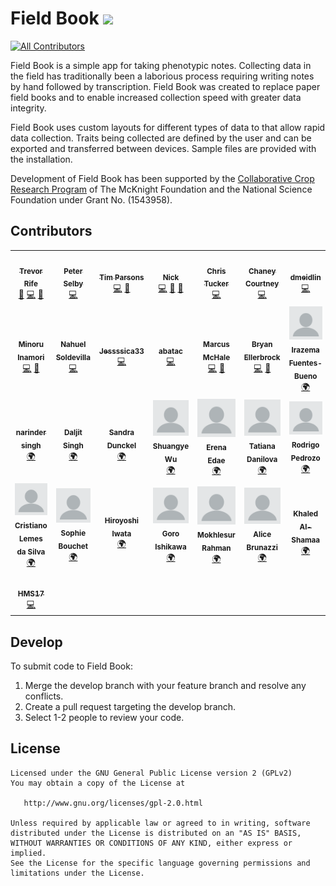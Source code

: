 # Field Book <a href="https://play.google.com/store/apps/details?id=com.fieldbook.tracker"><img src="https://play.google.com/intl/en_us/badges/static/images/badges/en_badge_web_generic.png" height="50"></a>
<!-- ALL-CONTRIBUTORS-BADGE:START - Do not remove or modify this section -->
[![All Contributors](https://img.shields.io/badge/all_contributors-29-orange.svg?style=flat-square)](#contributors-)
<!-- ALL-CONTRIBUTORS-BADGE:END -->

Field Book is a simple app for taking phenotypic notes. Collecting data in the field has traditionally been a laborious process requiring writing notes by hand followed by transcription. Field Book was created to replace paper field books and to enable increased collection speed with greater data integrity.

Field Book uses custom layouts for different types of data to that allow rapid data collection. Traits being collected are defined by the user and can be exported and transferred between devices. Sample files are provided with the installation.

Development of Field Book has been supported by the [Collaborative Crop Research Program][1] of The McKnight Foundation and the National Science Foundation under Grant No. (1543958).

## Contributors
<!-- ALL-CONTRIBUTORS-LIST:START - Do not remove or modify this section -->
<!-- prettier-ignore-start -->
<!-- markdownlint-disable -->
<table>
  <tr>
    <td align="center"><a href="https://github.com/trife"><img src="https://avatars.githubusercontent.com/u/1869534?v=4?s=100" width="100px;" alt=""/><br /><sub><b>Trevor Rife</b></sub></a><br /><a href="#projectManagement-trife" title="Project Management">📆</a> <a href="https://github.com/PhenoApps/Field-Book/commits?author=trife" title="Code">💻</a> <a href="#design-trife" title="Design">🎨</a></td>
    <td align="center"><a href="https://github.com/BrapiCoordinatorSelby"><img src="https://avatars.githubusercontent.com/u/32845555?v=4?s=100" width="100px;" alt=""/><br /><sub><b>Peter Selby</b></sub></a><br /><a href="https://github.com/PhenoApps/Field-Book/commits?author=BrapiCoordinatorSelby" title="Code">💻</a></td>
    <td align="center"><a href="https://github.com/timparsons"><img src="https://avatars.githubusercontent.com/u/3004635?v=4?s=100" width="100px;" alt=""/><br /><sub><b>Tim Parsons</b></sub></a><br /><a href="https://github.com/PhenoApps/Field-Book/commits?author=timparsons" title="Code">💻</a> <a href="https://github.com/PhenoApps/Field-Book/pulls?q=is%3Apr+reviewed-by%3Atimparsons" title="Reviewed Pull Requests">👀</a></td>
    <td align="center"><a href="https://github.com/nickpalladino"><img src="https://avatars.githubusercontent.com/u/53413353?v=4?s=100" width="100px;" alt=""/><br /><sub><b>Nick</b></sub></a><br /><a href="https://github.com/PhenoApps/Field-Book/commits?author=nickpalladino" title="Code">💻</a> <a href="https://github.com/PhenoApps/Field-Book/pulls?q=is%3Apr+reviewed-by%3Anickpalladino" title="Reviewed Pull Requests">👀</a> <a href="https://github.com/PhenoApps/Field-Book/issues?q=author%3Anickpalladino" title="Bug reports">🐛</a></td>
    <td align="center"><a href="https://github.com/ctucker3"><img src="https://avatars.githubusercontent.com/u/17887341?v=4?s=100" width="100px;" alt=""/><br /><sub><b>Chris Tucker</b></sub></a><br /><a href="https://github.com/PhenoApps/Field-Book/commits?author=ctucker3" title="Code">💻</a></td>
    <td align="center"><a href="https://github.com/chaneylc"><img src="https://avatars.githubusercontent.com/u/5421632?v=4?s=100" width="100px;" alt=""/><br /><sub><b>Chaney Courtney</b></sub></a><br /><a href="https://github.com/PhenoApps/Field-Book/commits?author=chaneylc" title="Code">💻</a></td>
    <td align="center"><a href="https://github.com/dmeidlin"><img src="https://avatars.githubusercontent.com/u/14339308?v=4?s=100" width="100px;" alt=""/><br /><sub><b>dmeidlin</b></sub></a><br /><a href="https://github.com/PhenoApps/Field-Book/commits?author=dmeidlin" title="Code">💻</a></td>
  </tr>
  <tr>
    <td align="center"><a href="https://github.com/m-inamori"><img src="https://avatars.githubusercontent.com/u/58535480?v=4?s=100" width="100px;" alt=""/><br /><sub><b>Minoru Inamori</b></sub></a><br /><a href="https://github.com/PhenoApps/Field-Book/commits?author=m-inamori" title="Code">💻</a> <a href="#ideas-m-inamori" title="Ideas, Planning, & Feedback">🤔</a></td>
    <td align="center"><a href="https://github.com/nahuel-soldevilla"><img src="https://avatars.githubusercontent.com/u/19394293?v=4?s=100" width="100px;" alt=""/><br /><sub><b>Nahuel Soldevilla</b></sub></a><br /><a href="https://github.com/PhenoApps/Field-Book/commits?author=nahuel-soldevilla" title="Code">💻</a></td>
    <td align="center"><a href="https://github.com/Jessssica33"><img src="https://avatars.githubusercontent.com/u/36747798?v=4?s=100" width="100px;" alt=""/><br /><sub><b>Jessssica33</b></sub></a><br /><a href="https://github.com/PhenoApps/Field-Book/commits?author=Jessssica33" title="Code">💻</a></td>
    <td align="center"><a href="https://github.com/abatac"><img src="https://avatars.githubusercontent.com/u/5011207?v=4?s=100" width="100px;" alt=""/><br /><sub><b>abatac</b></sub></a><br /><a href="https://github.com/PhenoApps/Field-Book/commits?author=abatac" title="Code">💻</a></td>
    <td align="center"><a href="https://github.com/marcusmchale"><img src="https://avatars.githubusercontent.com/u/15052304?v=4?s=100" width="100px;" alt=""/><br /><sub><b>Marcus McHale</b></sub></a><br /><a href="https://github.com/PhenoApps/Field-Book/commits?author=marcusmchale" title="Code">💻</a> <a href="https://github.com/PhenoApps/Field-Book/issues?q=author%3Amarcusmchale" title="Bug reports">🐛</a></td>
    <td align="center"><a href="https://github.com/bellerbrock"><img src="https://avatars.githubusercontent.com/u/11297346?v=4?s=100" width="100px;" alt=""/><br /><sub><b>Bryan Ellerbrock</b></sub></a><br /><a href="https://github.com/PhenoApps/Field-Book/commits?author=bellerbrock" title="Code">💻</a> <a href="#ideas-bellerbrock" title="Ideas, Planning, & Feedback">🤔</a></td>
    <td align="center"><img src="https://raw.githubusercontent.com/PhenoApps/Field-Book/master/.github/blank-profile.png?s=100" width="100px;" alt=""/><br /><sub><b>Irazema Fuentes-Bueno</b></sub><br /><a href="#translation" title="Translation">🌍</a></td>
  </tr>
  <tr>
    <td align="center"><a href="http://cropgen.github.io"><img src="https://avatars.githubusercontent.com/u/7772391?v=4?s=100" width="100px;" alt=""/><br /><sub><b>narinder singh</b></sub></a><br /><a href="#translation-cropgen" title="Translation">🌍</a></td>
    <td align="center"><a href="https://github.com/singhdj2"><img src="https://avatars.githubusercontent.com/u/7775048?v=4?s=100" width="100px;" alt=""/><br /><sub><b>Daljit Singh</b></sub></a><br /><a href="#translation-singhdj2" title="Translation">🌍</a></td>
    <td align="center"><a href="https://github.com/sdunckel"><img src="https://avatars.githubusercontent.com/u/4632324?v=4?s=100" width="100px;" alt=""/><br /><sub><b>Sandra Dunckel</b></sub></a><br /><a href="#translation-sdunckel" title="Translation">🌍</a></td>
    <td align="center"><img src="https://raw.githubusercontent.com/PhenoApps/Field-Book/master/.github/blank-profile.png?s=100" width="100px;" alt=""/><br /><sub><b>Shuangye Wu</b></sub><br /><a href="#translation" title="Translation">🌍</a></td>
    <td align="center"><img src="https://raw.githubusercontent.com/PhenoApps/Field-Book/master/.github/blank-profile.png?s=100" width="100px;" alt=""/><br /><sub><b>Erena Edae</b></sub><br /><a href="#translation" title="Translation">🌍</a></td>
    <td align="center"><img src="https://raw.githubusercontent.com/PhenoApps/Field-Book/master/.github/blank-profile.png?s=100" width="100px;" alt=""/><br /><sub><b>Tatiana Danilova</b></sub><br /><a href="#translation" title="Translation">🌍</a></td>
    <td align="center"><img src="https://raw.githubusercontent.com/PhenoApps/Field-Book/master/.github/blank-profile.png?s=100" width="100px;" alt=""/><br /><sub><b>Rodrigo Pedrozo</b></sub><br /><a href="#translation" title="Translation">🌍</a></td>
  </tr>
  <tr>
    <td align="center"><img src="https://raw.githubusercontent.com/PhenoApps/Field-Book/master/.github/blank-profile.png?s=100" width="100px;" alt=""/><br /><sub><b>Cristiano Lemes da Silva</b></sub><br /><a href="#translation" title="Translation">🌍</a></td>
    <td align="center"><img src="https://raw.githubusercontent.com/PhenoApps/Field-Book/master/.github/blank-profile.png?s=100" width="100px;" alt=""/><br /><sub><b>Sophie Bouchet</b></sub><br /><a href="#translation" title="Translation">🌍</a></td>
    <td align="center"><a href="https://github.com/hiroiw"><img src="https://avatars.githubusercontent.com/u/17869371?v=4?s=100" width="100px;" alt=""/><br /><sub><b>Hiroyoshi Iwata</b></sub></a><br /><a href="#translation-hiroiw" title="Translation">🌍</a></td>
    <td align="center"><img src="https://raw.githubusercontent.com/PhenoApps/Field-Book/master/.github/blank-profile.png?s=100" width="100px;" alt=""/><br /><sub><b>Goro Ishikawa</b></sub><br /><a href="#translation" title="Translation">🌍</a></td>
    <td align="center"><img src="https://raw.githubusercontent.com/PhenoApps/Field-Book/master/.github/blank-profile.png?s=100" width="100px;" alt=""/><br /><sub><b>Mokhlesur Rahman</b></sub><br /><a href="#translation" title="Translation">🌍</a></td>
    <td align="center"><img src="https://raw.githubusercontent.com/PhenoApps/Field-Book/master/.github/blank-profile.png?s=100" width="100px;" alt=""/><br /><sub><b>Alice Brunazzi</b></sub><br /><a href="#translation" title="Translation">🌍</a></td>
    <td align="center"><a href="https://www.ar-php.org/"><img src="https://avatars.githubusercontent.com/u/11270404?v=4?s=100" width="100px;" alt=""/><br /><sub><b>Khaled Al-Shamaa</b></sub></a><br /><a href="#translation-khaled-alshamaa" title="Translation">🌍</a></td>
  </tr>
  <tr>
    <td align="center"><a href="https://github.com/HMS17"><img src="https://avatars.githubusercontent.com/u/84345306?v=4?s=100" width="100px;" alt=""/><br /><sub><b>HMS17</b></sub></a><br /><a href="https://github.com/PhenoApps/Field-Book/commits?author=HMS17" title="Code">💻</a></td>
  </tr>
</table>

<!-- markdownlint-restore -->
<!-- prettier-ignore-end -->

<!-- ALL-CONTRIBUTORS-LIST:END -->

## Develop
To submit code to Field Book:

1. Merge the develop branch with your feature branch and resolve any conflicts.
2. Create a pull request targeting the develop branch.
3. Select 1-2 people to review your code.


## License
    Licensed under the GNU General Public License version 2 (GPLv2)
    You may obtain a copy of the License at

       http://www.gnu.org/licenses/gpl-2.0.html

    Unless required by applicable law or agreed to in writing, software
    distributed under the License is distributed on an "AS IS" BASIS,
    WITHOUT WARRANTIES OR CONDITIONS OF ANY KIND, either express or implied.
    See the License for the specific language governing permissions and
    limitations under the License.

[1]: http://ccrp.org/
